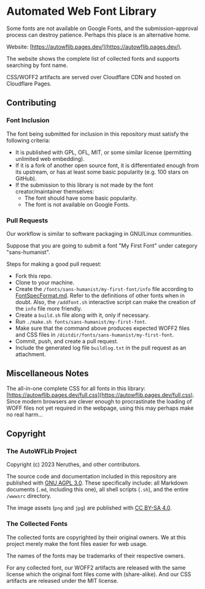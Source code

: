 # Automated Web Font Library

Some fonts are not available on Google Fonts, and the submission-approval process can destroy patience.
Perhaps this place is an alternative home.

Website: [https://autowflib.pages.dev/](https://autowflib.pages.dev/).

The website shows the complete list of collected fonts and supports searching by font name.

CSS/WOFF2 artifacts are served over Cloudflare CDN and hosted on Cloudflare Pages.







## Contributing

### Font Inclusion

The font being submitted for inclusion in this repository must satisfy the following criteria:

- It is published with GPL, OFL, MIT, or some similar license (permitting unlimited web embedding).
- If it is a fork of another open source font, it is differentiated enough from its upstream, or has at least some basic popularity (e.g. 100 stars on GitHub).
- If the submission to this library is not made by the font creator/maintainer themselves:
  - The font should have some basic popularity.
  - The font is not available on Google Fonts.

### Pull Requests

Our workflow is similar to software packaging in GNU/Linux communities.

Suppose that you are going to submit a font "My First Font" under category "sans-humanist".

Steps for making a good pull request:

- Fork this repo.
- Clone to your machine.
- Create the `/fonts/sans-humanist/my-first-font/info` file according to [FontSpecFormat.md](docs/FontSpecFormat.md). Refer to the definitions of other fonts when in doubt. Also, the `/addfont.sh` interactive script can make the creation of the `info` file more friendly.
- Create a `build.sh` file along with it, only if necessary.
- Run `./make.sh fonts/sans-humanist/my-first-font`.
- Make sure that the command above produces expected WOFF2 files and CSS files in `/distdir/fonts/sans-humanist/my-first-font`.
- Commit, push, and create a pull request.
- Include the generated log file `buildlog.txt` in the pull request as an attachment.






## Miscellaneous Notes

The all-in-one complete CSS for all fonts in this library:
[https://autowflib.pages.dev/full.css](https://autowflib.pages.dev/full.css).
Since modern browsers are clever enough to procrastinate the loading of
WOFF files not yet required in the webpage,
using this may perhaps make no real harm...






## Copyright

### The AutoWFLib Project

Copyright (c) 2023 Neruthes, and other contributors.

The source code and documentation included in this repository are published with
[GNU AGPL 3.0](https://www.gnu.org/licenses/agpl-3.0.html).
These specifically include: all Markdown documents (`.md`, including this one),
all shell scripts (`.sh`), and the entire `/wwwsrc` directory.

The image assets (`png` and `jpg`) are published with
[CC BY-SA 4.0](https://creativecommons.org/licenses/by-sa/4.0/).

### The Collected Fonts

The collected fonts are copyrighted by their original owners.
We at this project merely make the font files easier for web usage.

The names of the fonts may be trademarks of their respective owners.

For any collected font, our WOFF2 artifacts are released with the same license
which the original font files come with (share-alike).
And our CSS artifacts are released under the MIT license.
